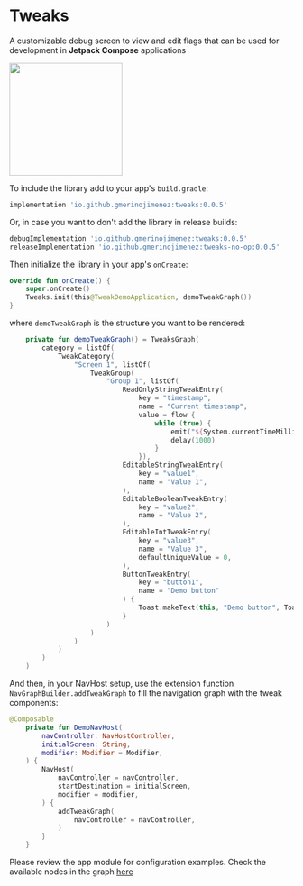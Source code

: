 # Tweaks
A customizable debug screen to view and edit flags that can be used for development in **Jetpack Compose** applications


<img src="https://user-images.githubusercontent.com/4595241/136670126-10564d0c-9cc8-4758-bcdb-8ce7246b654e.gif" data-canonical-src="https://user-images.githubusercontent.com/4595241/136670126-10564d0c-9cc8-4758-bcdb-8ce7246b654e.gif" width="200" />

To include the library add to your app's `build.gradle`:

```gradle
implementation 'io.github.gmerinojimenez:tweaks:0.0.5'
```

Or, in case you want to don't add the library in release builds:
```gradle
debugImplementation 'io.github.gmerinojimenez:tweaks:0.0.5'
releaseImplementation 'io.github.gmerinojimenez:tweaks-no-op:0.0.5'
```

Then initialize the library in your app's `onCreate`:
```kotlin
override fun onCreate() {
    super.onCreate()
    Tweaks.init(this@TweakDemoApplication, demoTweakGraph())
}
```

where `demoTweakGraph` is the structure you want to be rendered:
```kotlin
    private fun demoTweakGraph() = TweaksGraph(
        category = listOf(
            TweakCategory(
                "Screen 1", listOf(
                    TweakGroup(
                        "Group 1", listOf(
                            ReadOnlyStringTweakEntry(
                                key = "timestamp",
                                name = "Current timestamp",
                                value = flow {
                                    while (true) {
                                        emit("${System.currentTimeMillis() / 1000}")
                                        delay(1000)
                                    }
                                }),
                            EditableStringTweakEntry(
                                key = "value1",
                                name = "Value 1",
                            ),
                            EditableBooleanTweakEntry(
                                key = "value2",
                                name = "Value 2",
                            ),
                            EditableIntTweakEntry(
                                key = "value3",
                                name = "Value 3",
                                defaultUniqueValue = 0,
                            ),
                            ButtonTweakEntry(
                                key = "button1",
                                name = "Demo button"
                            ) {
                                Toast.makeText(this, "Demo button", Toast.LENGTH_LONG).show()
                            }
                        )
                    )
                )
            )
        )
    )
```

And then, in your NavHost setup, use the extension function `NavGraphBuilder.addTweakGraph` to fill the navigation graph with the tweak components:
```kotlin
@Composable
    private fun DemoNavHost(
        navController: NavHostController,
        initialScreen: String,
        modifier: Modifier = Modifier,
    ) {
        NavHost(
            navController = navController,
            startDestination = initialScreen,
            modifier = modifier,
        ) {
            addTweakGraph(
                navController = navController,
            )
        }
    }
```

Please review the app module for configuration examples. Check the available nodes in the graph [here](https://github.com/gmerinojimenez/tweaks/blob/main/library/src/enabled/java/com/gmerino/tweak/domain/tweakModels.kt)
